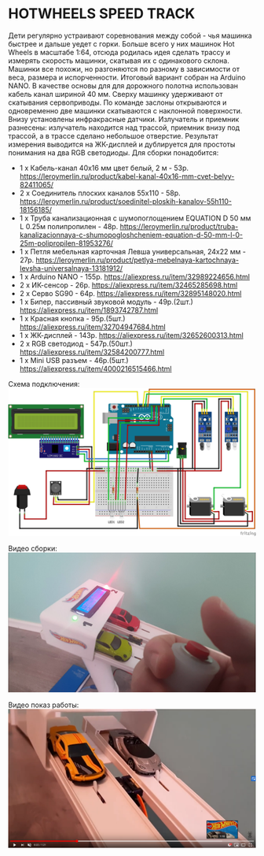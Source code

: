 # HOTWHEELS SPEED TRACK
Дети регулярно устраивают соревнования между собой - чья машинка быстрее и дальше уедет с горки. Больше всего у них машинок Hot Wheels в масштабе 1:64, отсюда родилась идея сделать трассу и измерять скорость машинки, скатывая их с одинакового склона. Машинки все похожи, но разгоняются по разному в зависимости от веса, размера и испорченности. Итоговый вариант собран на Arduino NANO. В качестве основы для для дорожного полотна использован кабель канал шириной 40 мм. Сверху машинку удерживают от скатывания сервоприводы. По команде заслоны открываются и одновременно две машинки скатываются с наклонной поверхности. Внизу установлены инфракрасные датчики. Излучатель и приемник разнесены: излучатель находится над трассой, приемник внизу под трассой, а в трассе сделано небольшое отверстие. Результат измерения выводится на ЖК-дисплей и дублируется для простоты понимания на два RGB светодиоды.
Для сборки понадобится:
* 1 х Кабель-канал 40x16 мм цвет белый, 2 м - 53р.
https://leroymerlin.ru/product/kabel-kanal-40x16-mm-cvet-belyy-82411065/
* 2 х Соединитель плоских каналов 55х110 - 58р.
https://leroymerlin.ru/product/soedinitel-ploskih-kanalov-55h110-18156185/
* 1 х Труба канализационная c шумопоглощением EQUATION D 50 мм L 0.25м полипропилен - 48р.
https://leroymerlin.ru/product/truba-kanalizacionnaya-c-shumopogloshcheniem-equation-d-50-mm-l-0-25m-polipropilen-81953276/
* 1 х Петля мебельная карточная Левша универсальная, 24х22 мм - 27р.
https://leroymerlin.ru/product/petlya-mebelnaya-kartochnaya-levsha-universalnaya-13181912/
* 1 х Arduino NANO - 155р.
https://aliexpress.ru/item/32989224656.html
* 2 х ИК-сенсор - 26р.
https://aliexpress.ru/item/32465285698.html
* 2 х Серво SG90 - 64р.
https://aliexpress.ru/item/32895148020.html
* 1 х Бипер, пассивный звуковой модуль - 49р.(2шт.)
https://aliexpress.ru/item/1893742787.html
* 1 х Красная кнопка - 95р.(5шт.)
https://aliexpress.ru/item/32704947684.html
* 1 х ЖК-дисплей - 143р.
https://aliexpress.ru/item/32652600313.html
* 2 х RGB светодиод - 547р.(50шт.)
https://aliexpress.ru/item/32584200777.html
* 1 х Mini USB разъем - 46р.(5шт.)
https://aliexpress.ru/item/4000216515466.html

Схема подключения:
![Схема подключения](https://github.com/dbprof/hot-wheels-speed-track/blob/master/schema.png)

Видео сборки:
[![Видео](https://github.com/dbprof/hot-wheels-speed-track/blob/master/video.png)](https://youtu.be/mLS2u-RiAHc)

Видео показ работы:
[![Видео](https://github.com/dbprof/hot-wheels-speed-track/blob/master/video2.png)](https://youtu.be/L8g52qN8nvk)
